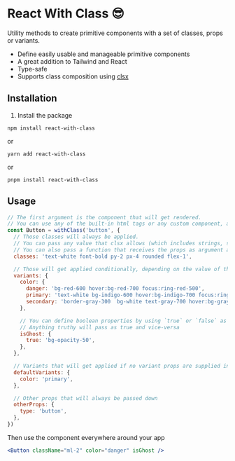 # React With Class 😎

Utility methods to create primitive components with a set of classes, props or variants.

- Define easily usable and manageable primitive components
- A great addition to Tailwind and React
- Type-safe
- Supports class composition using [clsx](https://www.npmjs.com/package/clsx)

## Installation

1. Install the package

`npm install react-with-class`

or

`yarn add react-with-class`

or

`pnpm install react-with-class`

## Usage

```js
// The first argument is the component that will get rendered.
// You can use any of the built-in html tags or any custom component, as long as it takes in `className` as a prop.
const Button = withClass('button', {
  // Those classes will always be applied.
  // You can pass any value that clsx allows (which includes strings, string arrays, objects, etc. - check their readme for more info)
  // You can also pass a function that receives the props as argument and returns the classes
  classes: 'text-white font-bold py-2 px-4 rounded flex-1',

  // Those will get applied conditionally, depending on the value of the provided prop - see usage example bellow
  variants: {
    color: {
      danger: 'bg-red-600 hover:bg-red-700 focus:ring-red-500',
      primary: 'text-white bg-indigo-600 hover:bg-indigo-700 focus:ring-indigo-500',
      secondary: 'border-gray-300  bg-white text-gray-700 hover:bg-gray-50 focus:ring-indigo-500',
    },

    // You can define boolean properties by using `true` or `false` as keys.
    // Anything truthy will pass as true and vice-versa
    isGhost: {
      true: 'bg-opacity-50',
    },
  },

  // Variants that will get applied if no variant props are supplied in a key:value form
  defaultVariants: {
    color: 'primary',
  },

  // Other props that will always be passed down
  otherProps: {
    type: 'button',
  },
})
```

Then use the component everywhere around your app

```jsx
<Button className="ml-2" color="danger" isGhost />
```
